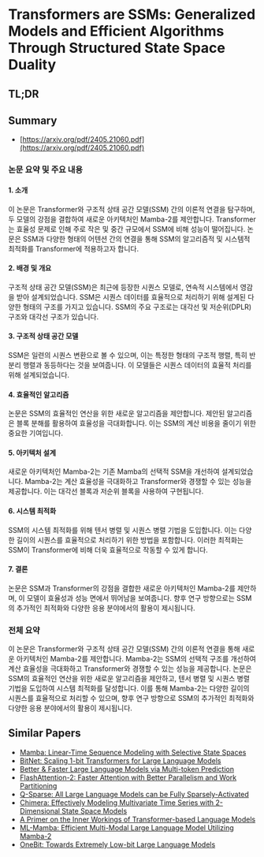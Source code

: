 # Transformers are SSMs: Generalized Models and Efficient Algorithms Through Structured State Space Duality
## TL;DR
## Summary
- [https://arxiv.org/pdf/2405.21060.pdf](https://arxiv.org/pdf/2405.21060.pdf)

### 논문 요약 및 주요 내용

#### 1. 소개
이 논문은 Transformer와 구조적 상태 공간 모델(SSM) 간의 이론적 연결을 탐구하며, 두 모델의 강점을 결합하여 새로운 아키텍처인 Mamba-2를 제안합니다. Transformer는 효율성 문제로 인해 주로 작은 및 중간 규모에서 SSM에 비해 성능이 떨어집니다. 논문은 SSM과 다양한 형태의 어텐션 간의 연결을 통해 SSM의 알고리즘적 및 시스템적 최적화를 Transformer에 적용하고자 합니다.

#### 2. 배경 및 개요
구조적 상태 공간 모델(SSM)은 최근에 등장한 시퀀스 모델로, 연속적 시스템에서 영감을 받아 설계되었습니다. SSM은 시퀀스 데이터를 효율적으로 처리하기 위해 설계된 다양한 형태의 구조를 가지고 있습니다. SSM의 주요 구조로는 대각선 및 저순위(DPLR) 구조와 대각선 구조가 있습니다.

#### 3. 구조적 상태 공간 모델
SSM은 일련의 시퀀스 변환으로 볼 수 있으며, 이는 특정한 형태의 구조적 행렬, 특히 반분리 행렬과 동등하다는 것을 보여줍니다. 이 모델들은 시퀀스 데이터의 효율적 처리를 위해 설계되었습니다.

#### 4. 효율적인 알고리즘
논문은 SSM의 효율적인 연산을 위한 새로운 알고리즘을 제안합니다. 제안된 알고리즘은 블록 분해를 활용하여 효율성을 극대화합니다. 이는 SSM의 계산 비용을 줄이기 위한 중요한 기여입니다.

#### 5. 아키텍처 설계
새로운 아키텍처인 Mamba-2는 기존 Mamba의 선택적 SSM을 개선하여 설계되었습니다. Mamba-2는 계산 효율성을 극대화하고 Transformer와 경쟁할 수 있는 성능을 제공합니다. 이는 대각선 블록과 저순위 블록을 사용하여 구현됩니다.

#### 6. 시스템 최적화
SSM의 시스템 최적화를 위해 텐서 병렬 및 시퀀스 병렬 기법을 도입합니다. 이는 다양한 길이의 시퀀스를 효율적으로 처리하기 위한 방법을 포함합니다. 이러한 최적화는 SSM이 Transformer에 비해 더욱 효율적으로 작동할 수 있게 합니다.

#### 7. 결론
논문은 SSM과 Transformer의 강점을 결합한 새로운 아키텍처인 Mamba-2를 제안하며, 이 모델이 효율성과 성능 면에서 뛰어남을 보여줍니다. 향후 연구 방향으로는 SSM의 추가적인 최적화와 다양한 응용 분야에서의 활용이 제시됩니다.

### 전체 요약
이 논문은 Transformer와 구조적 상태 공간 모델(SSM) 간의 이론적 연결을 통해 새로운 아키텍처인 Mamba-2를 제안합니다. Mamba-2는 SSM의 선택적 구조를 개선하여 계산 효율성을 극대화하고 Transformer와 경쟁할 수 있는 성능을 제공합니다. 논문은 SSM의 효율적인 연산을 위한 새로운 알고리즘을 제안하고, 텐서 병렬 및 시퀀스 병렬 기법을 도입하여 시스템 최적화를 달성합니다. 이를 통해 Mamba-2는 다양한 길이의 시퀀스를 효율적으로 처리할 수 있으며, 향후 연구 방향으로 SSM의 추가적인 최적화와 다양한 응용 분야에서의 활용이 제시됩니다.

## Similar Papers
- [Mamba: Linear-Time Sequence Modeling with Selective State Spaces](2312.00752.md)
- [BitNet: Scaling 1-bit Transformers for Large Language Models](2310.11453.md)
- [Better & Faster Large Language Models via Multi-token Prediction](2404.19737.md)
- [FlashAttention-2: Faster Attention with Better Parallelism and Work Partitioning](2307.08691.md)
- [Q-Sparse: All Large Language Models can be Fully Sparsely-Activated](2407.10969.md)
- [Chimera: Effectively Modeling Multivariate Time Series with 2-Dimensional State Space Models](2406.04320.md)
- [A Primer on the Inner Workings of Transformer-based Language Models](2405.00208.md)
- [ML-Mamba: Efficient Multi-Modal Large Language Model Utilizing Mamba-2](2407.19832.md)
- [OneBit: Towards Extremely Low-bit Large Language Models](2402.11295.md)
